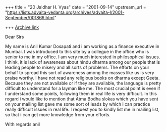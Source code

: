 +++
title = "20 Jaldhar H. Vyas"
date = "2001-09-14"
upstream_url = "https://lists.advaita-vedanta.org/archives/advaita-l/2001-September/001869.html"

+++
[Archive link](https://lists.advaita-vedanta.org/archives/advaita-l/2001-September/001869.html)

Dear Sirs

My name is Anil Kumar Dosapati and i am working as a
finance executive in Mumbai. I was introduced to this
site by a collegue in the office who is senior to me
in my office. I am very much interested in
philosophical issues. I think, it is lack of awareness
about hindu dharma among our people that is leading
people to misery and all sorts of problems. The
efforts on your behalf to spread this sort of
awareness among the masses like us is very praise
worthy. I have not read any religious books on dharma
except Geeta. Because they are not available or if
they are available, the language is pretty difficult
to understand for a layman like me. The most crucial
point is even if I understand some points, following
them in real life is very difficult. In this regard i
would like to mention that Atma Bodha slokas which you
have sent on your mailing list gave me some sort of
leads by which i can practice really difficult issues
in real life. I request you to kindly list me in
mailing list, so that i can get more knowledge from
your efforts.

With regards
anil

